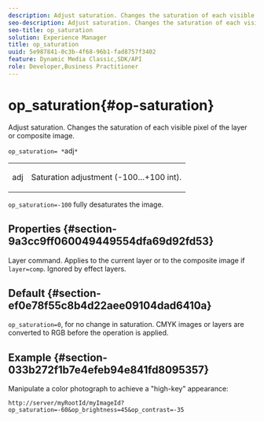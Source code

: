```yaml
---
description: Adjust saturation. Changes the saturation of each visible pixel of the layer or composite image.
seo-description: Adjust saturation. Changes the saturation of each visible pixel of the layer or composite image.
seo-title: op_saturation
solution: Experience Manager
title: op_saturation
uuid: 5e987841-0c3b-4f68-96b1-fad8757f3402
feature: Dynamic Media Classic,SDK/API
role: Developer,Business Practitioner
---
```


# op_saturation{#op-saturation}

Adjust saturation. Changes the saturation of each visible pixel of the layer or composite image.

 `op_saturation= *`adj`*`

<table id="simpletable_5F118A28FE674B06A16F6F19C56B4594"> 
 <tr class="strow"> 
  <td class="stentry"> <p><span class="varname"> adj</span> </p> </td> 
  <td class="stentry"> <p>Saturation adjustment (-100…+100 int). </p></td> 
 </tr> 
</table>

`op_saturation=-100` fully desaturates the image.

## Properties {#section-9a3cc9ff060049449554dfa69d92fd53}

Layer command. Applies to the current layer or to the composite image if `layer=comp`. Ignored by effect layers.

## Default {#section-ef0e78f55c8b4d22aee09104dad6410a}

`op_saturation=0`, for no change in saturation. CMYK images or layers are converted to RGB before the operation is applied.

## Example {#section-033b272f1b7e4efeb94e841fd8095357}

Manipulate a color photograph to achieve a "high-key" appearance:

`http://server/myRootId/myImageId?op_saturation=-60&op_brightness=45&op_contrast=-35` 
